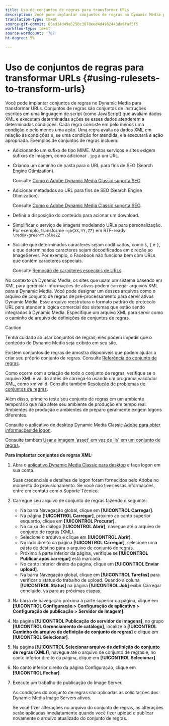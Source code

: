 ```yaml
---
title: Uso de conjuntos de regras para transformar URLs
description: Você pode implantar conjuntos de regras no Dynamic Media para transformar URLs. Conjuntos de regras são conjuntos de instruções escritos em uma linguagem de script (como JavaScript) que avaliam dados XML e executam determinadas ações se esses dados atenderem a determinadas condições.
translation-type: tm+mt
source-git-commit: 83ad14d49a5250c3070eed4d4962443da6faf5f5
workflow-type: tm+mt
source-wordcount: '767'
ht-degree: 5%

---
```



# Uso de conjuntos de regras para transformar URLs {#using-rulesets-to-transform-urls}

Você pode implantar conjuntos de regras no Dynamic Media para transformar URLs. Conjuntos de regras são conjuntos de instruções escritos em uma linguagem de script (como JavaScript) que avaliam dados XML e executam determinadas ações se esses dados atenderem a determinadas condições. Cada regra consiste em pelo menos uma condição e pelo menos uma ação. Uma regra avalia os dados XML em relação às condições e, se uma condição for atendida, ela executará a ação apropriada. Exemplos de conjuntos de regras incluem:

* Adicionando um sufixo de tipo MIME. Muitos serviços e sites exigem sufixos de imagem, como adicionar `.jpg` a um URL.
* Criando um caminho de pasta para o URL para fins de SEO (Search Engine Otimization).

   Consulte [Como o Adobe Dynamic Media Classic suporta SEO](/help/assets/dynamic-media/assets/s7_seo.pdf).

* Adicionar metadados ao URL para fins de SEO (Search Engine Otimization).

   Consulte [Como o Adobe Dynamic Media Classic suporta SEO](/help/assets/dynamic-media/assets/s7_seo.pdf).

* Definir a disposição do conteúdo para acionar um download.
* Simplificar o serviço de imagens modelando URLs para personalização. Por exemplo, transforme `rgb{XX,YY,ZZ}` em RTF-ready `\redXX\greenYY\blueZZ`

* Solicite que determinados caracteres sejam codificados, como `$`, `{` e `}`, e que determinados caracteres sejam decodificados em direção ao ImageServer. Por exemplo, o Facebook não funciona bem com URLs que contêm caracteres especiais.

   Consulte [Remoção de caracteres especiais de URLs](https://helpx.adobe.com/experience-manager/scene7/kb/base/scene7-rulesets/remove-special-characters-urls.html).

No contexto da Dynamic Media, os sites que usam um sistema baseado em XML para gerenciar informações de ativos podem carregar arquivos XML para a Dynamic Media. Você pode designar um desses arquivos como o arquivo de conjunto de regras de pré-processamento para servir ativos Dynamic Media. Esse arquivo reestrutura o formato padrão do protocolo URL para atender à lógica comercial dos sistemas que estão sendo integrados à Dynamic Media. Especifique um arquivo XML para servir como o caminho de arquivo de definições de conjuntos de regras.

>[!CAUTION]
>
>Tenha cuidado ao usar conjuntos de regras; eles podem impedir que o conteúdo do Dynamic Media seja exibido em seu site.

Existem conjuntos de regras de amostra disponíveis que podem ajudar a criar seu próprio conjunto de regras.
Consulte [Referência do conjunto de regras](https://experienceleague.adobe.com/docs/dynamic-media-developer-resources/image-serving-api/image-serving-api/rule-set-reference/c-rule-set-reference.html).

Como ocorre com a criação de todo o conjunto de regras, verifique se o arquivo XML é válido antes de carregá-lo usando um programa validador XML, como xmlvalid.
Consulte também [Resolução de problemas de conjuntos de regras](https://helpx.adobe.com/experience-manager/scene7/kb/base/scene7-rulesets/scene7-ruleset-troubleshooting.html).

Além disso, primeiro teste seu conjunto de regras em um ambiente temporário que não afete seu ambiente de produção em tempo real.
Ambientes de produção e ambientes de preparo geralmente exigem logons diferentes.

Consulte o aplicativo de desktop Dynamic Media Classic [Adobe para obter informações de logon](https://experienceleague.adobe.com/docs/dynamic-media-classic/using/getting-started/signing-out.html#sign-in-dmc-app).

<!-- OBSOLETE CONTENT * **NA staging environment** login page: [https://s7sps1-staging.scene7.com/IpsWeb/](https://s7sps1-staging.scene7.com/IpsWeb/)
* **EMEA staging environment** login page: [https://s7sps3-staging.scene7.com/IpsWeb/](https://s7sps3-staging.scene7.com/IpsWeb/)
* **JAPAC staging environment** login page: [https://s7sps5-staging.scene7.com/IpsWeb/](https://s7sps5-staging.scene7.com/IpsWeb/) -->

Consulte também [Usar a imagem &#39;asset&#39; em vez de &#39;is&#39; em um conjunto de regras](https://helpx.adobe.com/experience-manager/scene7/kb/base/scene7-rulesets/ruleset-asset-instead-image.html).

**Para implantar conjuntos de regras XML:**

1. Abra o [aplicativo Dynamic Media Classic para desktop](https://experienceleague.adobe.com/docs/dynamic-media-classic/using/getting-started/signing-out.html#getting-started) e faça logon em sua conta.

   Suas credenciais e detalhes de logon foram fornecidos pelo Adobe no momento do provisionamento. Se você não tiver essas informações, entre em contato com o Suporte Técnico.

1. Carregue seu arquivo de conjunto de regras fazendo o seguinte:

   * Na barra Navegação global, clique em **[!UICONTROL Carregar]**.
   * Na página **[!UICONTROL Carregar]**, próximo ao canto superior esquerdo, clique em **[!UICONTROL Procurar]**.
   * Na caixa de diálogo **[!UICONTROL Abrir]**, navegue até o arquivo de conjunto de regras (XML).
   * Selecione o arquivo e clique em **[!UICONTROL Abrir]**.
   * No lado direito da página **[!UICONTROL Carregar]**, selecione uma pasta de destino para o arquivo de conjunto de regras.
   * Próximo à parte inferior da página, verifique se **[!UICONTROL Publicar após carregar]** está marcada.
   * No canto inferior direito da página, clique em **[!UICONTROL Enviar upload]**.
   * Na barra Navegação global, clique em **[!UICONTROL Tarefas]** para verificar o status do trabalho de upload. Quando a coluna **[!UICONTROL Status]** na página **[!UICONTROL Job]** exibir Carregar concluído, vá para as próximas etapas.

1. Na barra de navegação próxima à parte superior da página, clique em **[!UICONTROL Configuração > Configuração de aplicativo > Configuração de publicação > Servidor de imagem]**.
1. Na página **[!UICONTROL Publicação do servidor de imagens]**, no grupo **[!UICONTROL Gerenciamento de catálogo]**, localize o **[!UICONTROL Caminho do arquivo de definição de conjunto de regras]** e clique em **[!UICONTROL Selecionar]**.
1. Na página **[!UICONTROL Selecionar arquivo de definição do conjunto de regras (XML)]**, navegue até o arquivo de conjunto de regras e, no canto inferior direito da página, clique em **[!UICONTROL Selecionar]**.
1. No canto inferior direito da página Configuração, clique em **[!UICONTROL Fechar]**.
1. Execute um trabalho de publicação do Image Server.

   As condições do conjunto de regras são aplicadas às solicitações dos Dynamic Media Image Servers ativos.

   Se você fizer alterações no arquivo do conjunto de regras, as alterações serão aplicadas imediatamente quando você fizer upload e publicar novamente o arquivo atualizado do conjunto de regras.

